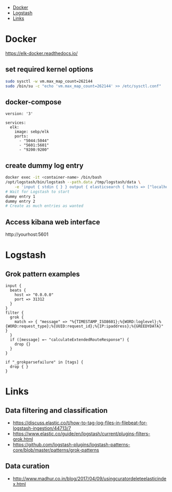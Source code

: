 - [Docker](#docker)
- [Logstash](#logstash)
- [Links](#links)

# Docker

https://elk-docker.readthedocs.io/

## set required kernel options

```bash
sudo sysctl -w vm.max_map_count=262144
sudo /bin/su -c "echo 'vm.max_map_count=262144' >> /etc/sysctl.conf"
```

## docker-compose

```
version: '3'

services:
  elk:
    image: sebp/elk
    ports:
      - "5044:5044"
      - "5601:5601"
      - "9200:9200"
```

## create dummy log entry

```bash
docker exec -it <container-name> /bin/bash
/opt/logstash/bin/logstash --path.data /tmp/logstash/data \
    -e 'input { stdin { } } output { elasticsearch { hosts => ["localhost"] } }'
# Wait for Logstash to start
dummy entry 1
dummy entry 2
# Create as much entries as wanted
```

## Access kibana web interface

http://yourhost:5601

# Logstash

## Grok pattern examples

```
input {
  beats {
    host => "0.0.0.0"
    port => 31312
  }
}
filter {
  grok {
    match => { "message" => "%{TIMESTAMP_ISO8601};%{WORD:loglevel};%{WORD:request_type};%{UUID:request_id};%{IP:ipaddress};%{GREEDYDATA}" }
  }
  if ([message] =~ "calculateExtendedRouteResponse") {
    drop {}
  }
}
```

```
if "_grokparsefailure" in [tags] {
  drop { }
}
```

# Links


## Data filtering and classification

- https://discuss.elastic.co/t/how-to-tag-log-files-in-filebeat-for-logstash-ingestion/44713/7
- https://www.elastic.co/guide/en/logstash/current/plugins-filters-grok.html
- https://github.com/logstash-plugins/logstash-patterns-core/blob/master/patterns/grok-patterns

## Data curation

- http://www.madhur.co.in/blog/2017/04/09/usingcuratordeleteelasticindex.html
